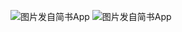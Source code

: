 ![图片发自简书App](http://upload-images.jianshu.io/upload_images/1691484-9fc92f83347cbb0a.jpeg?imageMogr2/auto-orient/strip%7CimageView2/2/w/1080/q/50)
![图片发自简书App](http://upload-images.jianshu.io/upload_images/1691484-98fc8f7df9d0fcae.jpeg?imageMogr2/auto-orient/strip%7CimageView2/2/w/1080/q/50)
